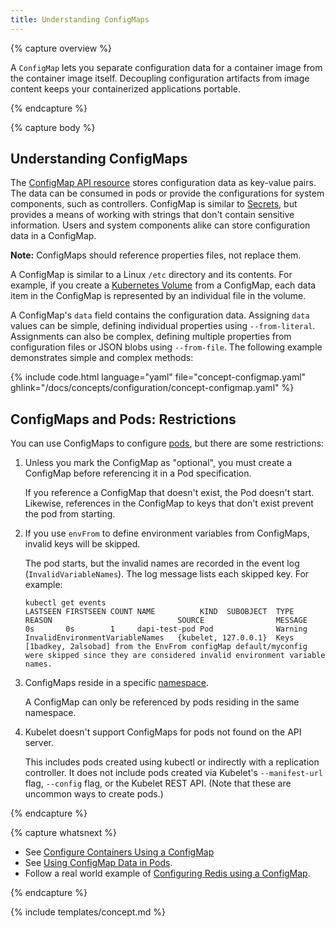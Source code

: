 ```yaml
---
title: Understanding ConfigMaps
---
```


{% capture overview %}

A `ConfigMap` lets you separate configuration data for a container image from the container image itself. Decoupling configuration artifacts from image content keeps your containerized applications portable.

{% endcapture %}

{% capture body %}

## Understanding ConfigMaps

The [ConfigMap API resource](/docs/api-reference/v1.6/#configmap-v1-core) stores configuration data as key-value pairs. The data can be consumed in pods or provide the configurations for system components, such as controllers. ConfigMap is similar to [Secrets](/docs/concepts/configuration/secret/), but provides a means of working with strings that don't contain sensitive information. Users and system components alike can store configuration data in a ConfigMap.

**Note:** ConfigMaps should reference properties files, not replace them.

A ConfigMap is similar to a Linux `/etc` directory and its contents. For example, if you create a [Kubernetes Volume](/docs/concepts/storage/volumes/) from a ConfigMap, each data item in the ConfigMap is represented by an individual file in the volume.

A ConfigMap's `data` field contains the configuration data. Assigning `data` values can be simple, defining individual properties using `--from-literal`. Assignments can also be complex, defining multiple properties from configuration files or JSON blobs using `--from-file`. The following example demonstrates simple and complex methods:

{% include code.html language="yaml" file="concept-configmap.yaml" ghlink="/docs/concepts/configuration/concept-configmap.yaml" %}

## ConfigMaps and Pods: Restrictions

You can use ConfigMaps to configure [pods](/docs/concepts/workloads/pods/pod/), but there are some restrictions:

1. Unless you mark the ConfigMap as "optional", you must create a ConfigMap before referencing it in a Pod specification.

    If you reference a ConfigMap that doesn't exist, the Pod doesn't start. Likewise, references in the ConfigMap to keys that don't exist prevent the pod from starting.

1. If you use `envFrom` to define environment variables from ConfigMaps, invalid keys will be skipped.

    The pod starts, but the invalid names are recorded in the event log (`InvalidVariableNames`). The log message lists each skipped key. For example:

    ```shell
    kubectl get events
    LASTSEEN FIRSTSEEN COUNT NAME          KIND  SUBOBJECT  TYPE      REASON                            SOURCE                MESSAGE
    0s       0s        1     dapi-test-pod Pod              Warning   InvalidEnvironmentVariableNames   {kubelet, 127.0.0.1}  Keys [1badkey, 2alsobad] from the EnvFrom configMap default/myconfig were skipped since they are considered invalid environment variable names.
    ```

1. ConfigMaps reside in a specific [namespace](/docs/user-guide/namespaces/).

    A ConfigMap can only be referenced by pods residing in the same namespace.

1. Kubelet doesn't support ConfigMaps for pods not found on the API server.

    This includes pods created using kubectl or indirectly with a replication controller. It does not include pods created via Kubelet's `--manifest-url` flag, `--config` flag, or the Kubelet REST API. (Note that these are uncommon ways to create pods.)

{% endcapture %}

{% capture whatsnext %}

- See [Configure Containers Using a ConfigMap](/docs/tasks/configure-pod-container/configmap/)
- See [Using ConfigMap Data in Pods](/docs/tasks/configure-pod-container/configure-pod-configmap).
- Follow a real world example of [Configuring Redis using a ConfigMap](/docs/tutorials/configuration/configure-redis-using-configmap/).

{% endcapture %}

{% include templates/concept.md %}

